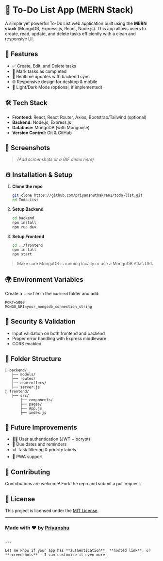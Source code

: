 # 📝 To-Do List App (MERN Stack)

A simple yet powerful To-Do List web application built using the **MERN stack** (MongoDB, Express.js, React, Node.js). This app allows users to create, read, update, and delete tasks efficiently with a clean and responsive UI.

## 🚀 Features

- ✅ Create, Edit, and Delete tasks
- 📆 Mark tasks as completed
- 🔄 Realtime updates with backend sync
- 🌐 Responsive design for desktop & mobile
- 🌙 Light/Dark Mode (optional, if implemented)

## 🛠️ Tech Stack

- **Frontend:** React, React Router, Axios, Bootstrap/Tailwind (optional)
- **Backend:** Node.js, Express.js
- **Database:** MongoDB (with Mongoose)
- **Version Control:** Git & GitHub

## 📸 Screenshots

> *(Add screenshots or a GIF demo here)*

## ⚙️ Installation & Setup

1. **Clone the repo**
   ```bash
   git clone https://github.com/priyanshuthakran1/todo-list.git
   cd Todo-List
   ```

2. **Setup Backend**
   ```bash
   cd backend
   npm install
   npm run dev
   ```

3. **Setup Frontend**
   ```bash
   cd ../frontend
   npm install
   npm start
   ```

> Make sure MongoDB is running locally or use a MongoDB Atlas URI.

## 🌍 Environment Variables

Create a `.env` file in the `backend` folder and add:

```
PORT=5000
MONGO_URI=your_mongodb_connection_string
```

## 🔐 Security & Validation

- Input validation on both frontend and backend
- Proper error handling with Express middleware
- CORS enabled

## 🧩 Folder Structure

```
📁 backend/
   ├── models/
   ├── routes/
   ├── controllers/
   ├── server.js
📁 frontend/
   ├── src/
       ├── components/
       ├── pages/
       ├── App.js
       ├── index.js
```

## 🧪 Future Improvements

- 🧑‍💼 User authentication (JWT + bcrypt)
- 📅 Due dates and reminders
- 📊 Task filtering & priority labels
- 📱 PWA support

## 🤝 Contributing

Contributions are welcome! Fork the repo and submit a pull request.

## 📄 License

This project is licensed under the [MIT License](LICENSE).

---

### Made with ❤️ by [Priyanshu](https://github.com/priyanshuthakran1)
```

---

Let me know if your app has **authentication**, **hosted link**, or **screenshots** — I can customize it even more!

